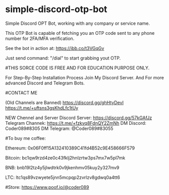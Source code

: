 # simple-discord-otp-bot
Simple Discord OPT Bot, working with any company or service name.

This OTP Bot is capable of fetching you an OTP code sent to any phone number for 2FA/MFA verification.

See the bot in action at: https://ibb.co/t3VGqGv


Just send command: "/dial" to start grabbing yout OTP.

#THIS SORCE CODE IS FREE AND FOR EDUCATION PURPOSE ONLY.

For Step-By-Step Installation Process Join My Discord Server.
And For more advanced Discord and Telegram Bots.


#CONTACT ME

(Old Channels are Banned)
https://discord.gg/ghHtyDevI
https://t.me/+uftsns3gsKhdLfc1tUy

NEW Chennel and Server
Discord Server: https://discord.gg/57kGAfJz
Telegram Channek: https://t.me/+fzkvq8FdnQY2ZmNh
DM Discord: Coder089#8305
DM Telegram: @Coder089#83055

#To buy me coffee: 

  Ethereum: 0x06F0ff15A132410389C41fd4B52c9E458666F579
  
  Bitcoin: bc1qw9rzd4ze0c43fklj2hnlzrtw3ps7mx7w5pl7mk
  
  BNB: bnb19l2tz4y5jlwdtrk0v9jkenhmv05kuy2y327mv9
  
  LTC: ltc1qs89vzwyete5jnn5mcpqp2zvrlzv8gdwq0a4tt6
  
  #Store: https://www.poof.io/@coder089
